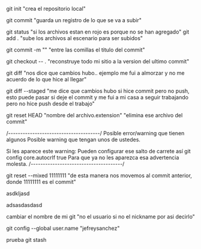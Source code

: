 git init "crea el repositorio local"

git commit "guarda un registro de lo que se va a subir"

git status "si los archivos estan en rojo es porque no se han agregado"
git add . "sube los archivos al escenario para ser subidos"

git commit -m ""  "entre las comillas el titulo del commit"

git checkout -- . "reconstruye todo mi sitio a la version del ultimo commit"

git diff    "nos dice que cambios hubo.. ejemplo me fui a almorzar y no me acuerdo de lo que hice al llegar"

git diff --staged    "me dice que cambios hubo si hice commit pero no push, esto puede pasar si deje el commit y me fui a mi casa a seguir trabajando pero no hice push desde el trabajo"

git reset HEAD "nombre del archivo.extension"    "elimina ese archivo del commit"


/--------------------------------------/
Posible error/warning que tienen algunos
Posible warning que tengan unos de ustedes.

Si les aparece este warning:
Pueden configurar ese salto de carrete así
git config core.autocrlf true
Para que ya no les aparezca esa advertencia molesta.
/--------------------------------------/


git reset --mixed 11111111    "de esta manera nos movemos al commit anterior, donde 11111111 es el commit"

asdkljasd

adsasdasdasd


cambiar el nombre de mi git "no el usuario si no el nickname por asi decirlo"

git config --global user.name "jefreysanchez"

prueba git stash